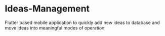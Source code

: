 # Ideas-Management
Flutter based mobile application to quickly add new ideas to database and move ideas into meaningful modes of operation
